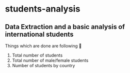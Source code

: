 # students-analysis
Data Extraction and a basic analysis of international students 
---
Things which are done are following :rocket:

1) Total number of students
2) Total number of male/female students
3) Number of students by country
